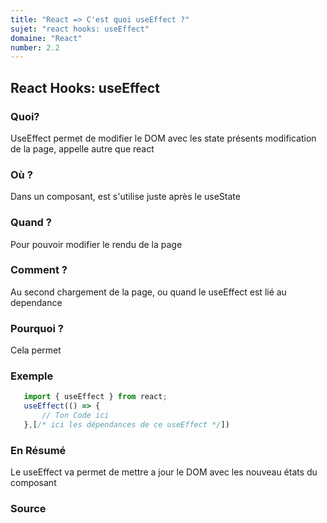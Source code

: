```yaml
---
title: "React => C'est quoi useEffect ?"
sujet: "react hooks: useEffect"
domaine: "React"
number: 2.2
---
```



## React Hooks: useEffect

### Quoi?

 UseEffect permet de modifier le DOM avec les state présents modification de la page, appelle autre que react

### Où ?

 Dans un composant, est s'utilise juste après le useState

### Quand ?

 Pour pouvoir modifier le rendu de la page

### Comment ?

 Au second chargement de la page, ou quand le useEffect est lié au dependance 

### Pourquoi ?

 Cela permet

### Exemple

 ```js
    import { useEffect } from react;
    useEffect(() => {
        // Ton Code ici
    },[/* ici les dépendances de ce useEffect */])
 ```

### En Résumé

 Le useEffect va permet de mettre a jour le DOM avec les nouveau états du composant

### Source

